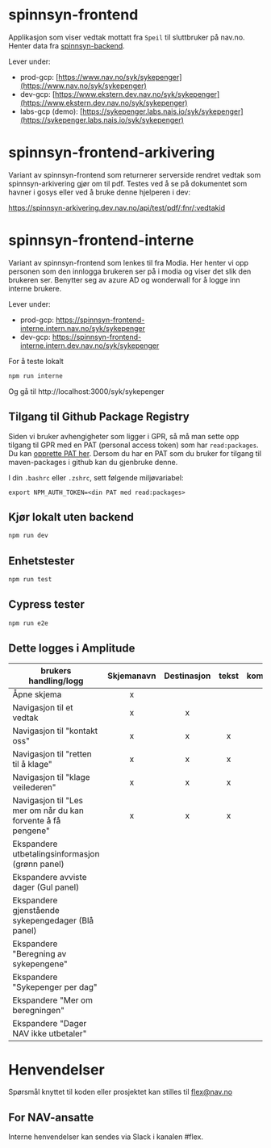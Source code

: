 # spinnsyn-frontend

Applikasjon som viser vedtak mottatt fra `Speil` til sluttbruker på nav.no. Henter data
fra [spinnsyn-backend](https://github.com/navikt/spinnsyn-backend).

Lever under:

- prod-gcp: [https://www.nav.no/syk/sykepenger](https://www.nav.no/syk/sykepenger)
- dev-gcp: [https://www.ekstern.dev.nav.no/syk/sykepenger](https://www.ekstern.dev.nav.no/syk/sykepenger)
- labs-gcp (demo): [https://sykepenger.labs.nais.io/syk/sykepenger](https://sykepenger.labs.nais.io/syk/sykepenger)

# spinnsyn-frontend-arkivering

Variant av spinnsyn-frontend som returnerer serverside rendret vedtak som spinnsyn-arkivering gjør om til pdf.
Testes ved å se på dokumentet som havner i gosys eller ved å bruke denne hjelperen i dev:

https://spinnsyn-arkivering.dev.nav.no/api/test/pdf/:fnr/:vedtakid

# spinnsyn-frontend-interne

Variant av spinnsyn-frontend som lenkes til fra Modia. Her henter vi opp personen som den innlogga brukeren ser på i
modia og viser det slik den brukeren ser.
Benytter seg av azure AD og wonderwall for å logge inn interne brukere.

Lever under:

- prod-gcp: https://spinnsyn-frontend-interne.intern.nav.no/syk/sykepenger
- dev-gcp: https://spinnsyn-frontend-interne.intern.dev.nav.no/syk/sykepenger

For å teste lokalt

```sh
npm run interne
```

Og gå til http://localhost:3000/syk/sykepenger

## Tilgang til Github Package Registry

Siden vi bruker avhengigheter som ligger i GPR, så må man sette opp tilgang til GPR med en PAT (personal access token)
som har `read:packages`. Du kan [opprette PAT her](https://github.com/settings/tokens). Dersom du har en PAT som du
bruker for tilgang til maven-packages i github kan du gjenbruke denne.

I din `.bashrc` eller `.zshrc`, sett følgende miljøvariabel:

`export NPM_AUTH_TOKEN=<din PAT med read:packages>`

## Kjør lokalt uten backend

```sh
npm run dev
```

## Enhetstester

```sh
npm run test
```

## Cypress tester

```sh
npm run e2e
```

## Dette logges i Amplitude

| brukers handling/logg                                        | Skjemanavn | Destinasjon | tekst | komponent | Tidligere lest | Revurdert | Annulert | Refusjon | Brukerutbetaling | Flere vedtK |
|--------------------------------------------------------------|:----------:|:-----------:|:-----:|:---------:|:--------------:|:---------:|:--------:|:--------:|:----------------:|:-----------:|
| Åpne skjema                                                  |     x      |             |       |           |                |           |          |    x     |        x         |      X      |
| Navigasjon til et vedtak                                     |     x      |      x      |       |           |       x        |     x     |    x     |          |                  |             |
| Navigasjon til "kontakt oss"                                 |     x      |      x      |   x   |           |                |           |          |          |                  |             |
| Navigasjon til "retten til å klage"                          |     x      |      x      |   x   |           |                |           |          |          |                  |             |
| Navigasjon til "klage veilederen"                            |     x      |      x      |   x   |           |                |           |          |          |                  |             |
| Navigasjon til "Les mer om når du kan forvente å få pengene" |     x      |      x      |   x   |           |                |           |          |          |                  |             |
| Ekspandere utbetalingsinformasjon (grønn panel)              |            |             |       |     x     |                |           |          |          |                  |             |
| Ekspandere avviste dager (Gul panel)                         |            |             |       |     x     |                |           |          |          |                  |             |
| Ekspandere gjenstående sykepengedager (Blå panel)            |            |             |       |     x     |                |           |          |          |                  |             |
| Ekspandere "Beregning av sykepengene"                        |            |             |       |     x     |                |           |          |          |                  |             |
| Ekspandere "Sykepenger per dag"                              |            |             |       |     x     |                |           |          |          |                  |             |
| Ekspandere "Mer om beregningen"                              |            |             |       |     x     |                |           |          |          |                  |             |
| Ekspandere "Dager NAV ikke utbetaler"                        |            |             |       |     x     |                |           |          |          |                  |             |

# Henvendelser

Spørsmål knyttet til koden eller prosjektet kan stilles til flex@nav.no

## For NAV-ansatte

Interne henvendelser kan sendes via Slack i kanalen #flex.
